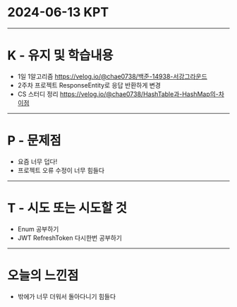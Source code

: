 # 2024-06-13 KPT
---
# K - 유지 및 학습내용
- 1일 1알고리즘 https://velog.io/@chae0738/백준-14938-서강그라운드
- 2주차 프로젝트 ResponseEntity로 응답 반환하게 변경
- CS 스터디 정리 https://velog.io/@chae0738/HashTable과-HashMap의-차이점

---
# P - 문제점
- 요즘 너무 덥다!
- 프로젝트 오류 수정이 너무 힘들다

---
# T - 시도 또는 시도할 것
- Enum 공부하기
- JWT RefreshToken 다시한번 공부하기

---
# 오늘의 느낀점
- 밖에가 너무 더워서 돌아다니기 힘들다